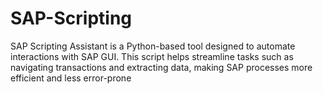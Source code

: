 # SAP-Scripting
SAP Scripting Assistant is a Python-based tool designed to automate interactions with SAP GUI. This script helps streamline tasks such as navigating transactions and extracting data, making SAP processes more efficient and less error-prone
